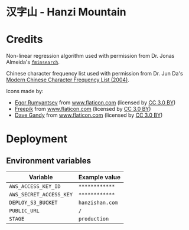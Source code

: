 # 汉字山 - Hanzi Mountain

# Credits

Non-linear regression algorithm used with permission from Dr. Jonas Almeida's
[`fminsearch`](https://github.com/jonasalmeida/fminsearch).

Chinese character frequency list used with permission from Dr. Jun Da's [Modern Chinese Character Frequency List (2004)](http://lingua.mtsu.edu/chinese-computing/statistics/char/list.php?Which=MO).

Icons made by:

* <a href="https://www.flaticon.com/authors/egor-rumyantsev" title="Egor Rumyantsev">Egor Rumyantsev</a>
    from <a href="https://www.flaticon.com/" title="Flaticon"> www.flaticon.com</a>
    (licensed by <a href="http://creativecommons.org/licenses/by/3.0/" title="Creative Commons BY 3.0" target="_blank">CC 3.0 BY</a>) 
* <a href="https://www.freepik.com/" title="Freepik">Freepik</a>
    from <a href="https://www.flaticon.com/" title="Flaticon"> www.flaticon.com</a>
    (licensed by <a href="http://creativecommons.org/licenses/by/3.0/" title="Creative Commons BY 3.0" target="_blank">CC 3.0 BY</a>)
* <a href="https://www.flaticon.com/authors/dave-gandy" title="Dave Gandy">Dave Gandy</a>
    from <a href="https://www.flaticon.com/" title="Flaticon">www.flaticon.com</a>
    (licensed by <a href="http://creativecommons.org/licenses/by/3.0/" title="Creative Commons BY 3.0" target="_blank">CC 3.0 BY</a>)

# Deployment

## Environment variables

| Variable                | Example value   |
| ----------------------- | --------------- |
| `AWS_ACCESS_KEY_ID`     | `************`  |
| `AWS_SECRET_ACCESS_KEY` | `************`  |
| `DEPLOY_S3_BUCKET`      | `hanzishan.com` |
| `PUBLIC_URL`            | `/`             |
| `STAGE`                 | `production`    |

